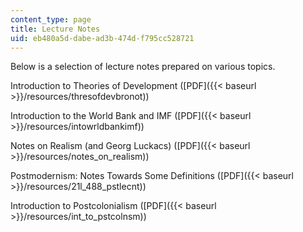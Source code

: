 ```yaml
---
content_type: page
title: Lecture Notes
uid: eb480a5d-dabe-ad3b-474d-f795cc528721
---
```


Below is a selection of lecture notes prepared on various topics.

Introduction to Theories of Development ([PDF]({{< baseurl >}}/resources/thresofdevbronot))

Introduction to the World Bank and IMF ([PDF]({{< baseurl >}}/resources/intowrldbankimf))

Notes on Realism (and Georg Luckacs) ([PDF]({{< baseurl >}}/resources/notes_on_realism))

Postmodernism: Notes Towards Some Definitions ([PDF]({{< baseurl >}}/resources/21l_488_pstlecnt))

Introduction to Postcolonialism ([PDF]({{< baseurl >}}/resources/int_to_pstcolnsm))